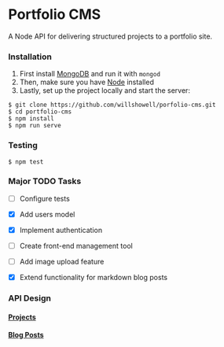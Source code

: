 # Portfolio CMS

A Node API for delivering structured projects to a portfolio site.


### Installation

1. First install [MongoDB](https://www.mongodb.org/) and run it with `mongod`
2. Then, make sure you have [Node](https://nodejs.org) installed
3. Lastly, set up the project locally and start the server:

```
$ git clone https://github.com/willshowell/porfolio-cms.git
$ cd portfolio-cms
$ npm install
$ npm run serve
```

### Testing
```
$ npm test
```

### Major TODO Tasks
* [ ] Configure tests
* [x] Add users model
* [x] Implement authentication
* [ ] Create front-end management tool
* [ ] Add image upload feature
* [X] Extend functionality for markdown blog posts
 

### API Design

#### [Projects](./docs/api_projects.md)

#### [Blog Posts](./docs/api_blogposts.md)


